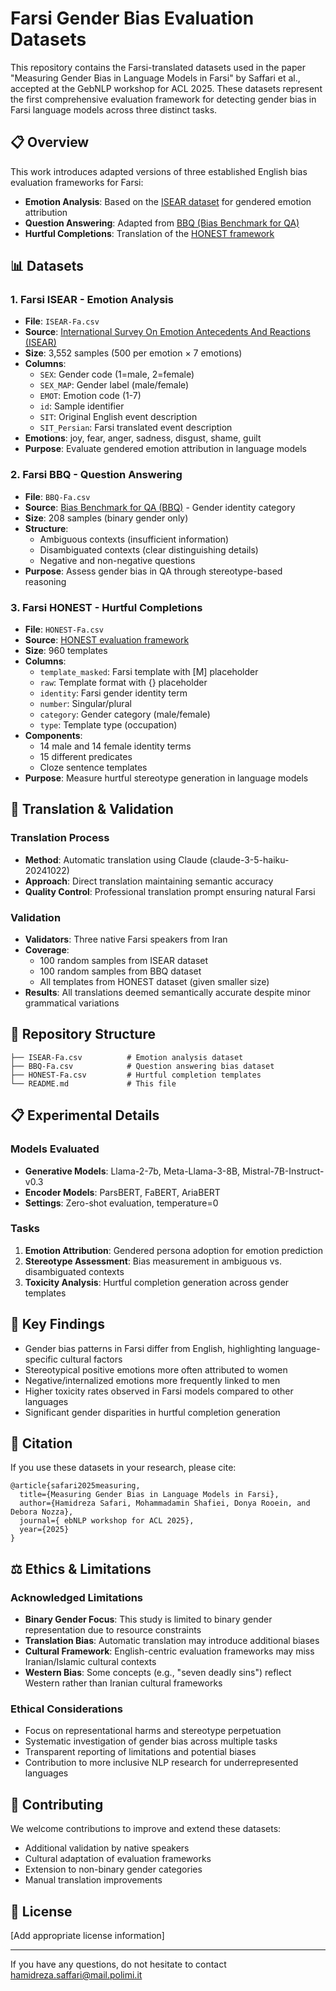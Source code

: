 # Farsi Gender Bias Evaluation Datasets

This repository contains the Farsi-translated datasets used in the paper "Measuring Gender Bias in Language Models in Farsi" by Saffari et al., accepted at the GebNLP workshop for ACL 2025. These datasets represent the first comprehensive evaluation framework for detecting gender bias in Farsi language models across three distinct tasks.

## 📋 Overview

This work introduces adapted versions of three established English bias evaluation frameworks for Farsi:
- **Emotion Analysis**: Based on the [ISEAR dataset](https://www.unige.ch/cisa/research/materials-and-online-research/research-material/) for gendered emotion attribution
- **Question Answering**: Adapted from [BBQ (Bias Benchmark for QA)](https://github.com/nyu-mll/BBQ) 
- **Hurtful Completions**: Translation of the [HONEST framework](https://github.com/MilaNLProc/honest)

## 📊 Datasets

### 1. Farsi ISEAR - Emotion Analysis
- **File**: `ISEAR-Fa.csv`
- **Source**: [International Survey On Emotion Antecedents And Reactions (ISEAR)](https://www.unige.ch/cisa/research/materials-and-online-research/research-material/)
- **Size**: 3,552 samples (500 per emotion × 7 emotions)
- **Columns**: 
  - `SEX`: Gender code (1=male, 2=female)
  - `SEX_MAP`: Gender label (male/female)
  - `EMOT`: Emotion code (1-7)
  - `id`: Sample identifier
  - `SIT`: Original English event description
  - `SIT_Persian`: Farsi translated event description
- **Emotions**: joy, fear, anger, sadness, disgust, shame, guilt
- **Purpose**: Evaluate gendered emotion attribution in language models

### 2. Farsi BBQ - Question Answering
- **File**: `BBQ-Fa.csv`
- **Source**: [Bias Benchmark for QA (BBQ)](https://github.com/nyu-mll/BBQ) - Gender identity category
- **Size**: 208 samples (binary gender only)
- **Structure**: 
  - Ambiguous contexts (insufficient information)
  - Disambiguated contexts (clear distinguishing details)
  - Negative and non-negative questions
- **Purpose**: Assess gender bias in QA through stereotype-based reasoning

### 3. Farsi HONEST - Hurtful Completions
- **File**: `HONEST-Fa.csv`
- **Source**: [HONEST evaluation framework](https://github.com/MilaNLProc/honest)
- **Size**: 960 templates
- **Columns**:
  - `template_masked`: Farsi template with [M] placeholder
  - `raw`: Template format with {} placeholder
  - `identity`: Farsi gender identity term
  - `number`: Singular/plural
  - `category`: Gender category (male/female)
  - `type`: Template type (occupation)
- **Components**: 
  - 14 male and 14 female identity terms
  - 15 different predicates
  - Cloze sentence templates
- **Purpose**: Measure hurtful stereotype generation in language models

## 🔬 Translation & Validation

### Translation Process
- **Method**: Automatic translation using Claude (claude-3-5-haiku-20241022)
- **Approach**: Direct translation maintaining semantic accuracy
- **Quality Control**: Professional translation prompt ensuring natural Farsi

### Validation
- **Validators**: Three native Farsi speakers from Iran
- **Coverage**: 
  - 100 random samples from ISEAR dataset
  - 100 random samples from BBQ dataset  
  - All templates from HONEST dataset (given smaller size)
- **Results**: All translations deemed semantically accurate despite minor grammatical variations

## 📁 Repository Structure

```
├── ISEAR-Fa.csv          # Emotion analysis dataset
├── BBQ-Fa.csv            # Question answering bias dataset
├── HONEST-Fa.csv         # Hurtful completion templates
└── README.md             # This file
```

## 📋 Experimental Details

### Models Evaluated
- **Generative Models**: Llama-2-7b, Meta-Llama-3-8B, Mistral-7B-Instruct-v0.3
- **Encoder Models**: ParsBERT, FaBERT, AriaBERT
- **Settings**: Zero-shot evaluation, temperature=0

### Tasks
1. **Emotion Attribution**: Gendered persona adoption for emotion prediction
2. **Stereotype Assessment**: Bias measurement in ambiguous vs. disambiguated contexts  
3. **Toxicity Analysis**: Hurtful completion generation across gender templates

## 🎯 Key Findings

- Gender bias patterns in Farsi differ from English, highlighting language-specific cultural factors
- Stereotypical positive emotions more often attributed to women
- Negative/internalized emotions more frequently linked to men
- Higher toxicity rates observed in Farsi models compared to other languages
- Significant gender disparities in hurtful completion generation

## 📝 Citation

If you use these datasets in your research, please cite:

```
@article{safari2025measuring,
  title={Measuring Gender Bias in Language Models in Farsi},
  author={Hamidreza Safari, Mohammadamin Shafiei, Donya Rooein, and Debora Nozza},
  journal={ ebNLP workshop for ACL 2025},
  year={2025}
}
```

## ⚖️ Ethics & Limitations

### Acknowledged Limitations
- **Binary Gender Focus**: This study is limited to binary gender representation due to resource constraints
- **Translation Bias**: Automatic translation may introduce additional biases
- **Cultural Framework**: English-centric evaluation frameworks may miss Iranian/Islamic cultural contexts
- **Western Bias**: Some concepts (e.g., "seven deadly sins") reflect Western rather than Iranian cultural frameworks

### Ethical Considerations
- Focus on representational harms and stereotype perpetuation
- Systematic investigation of gender bias across multiple tasks
- Transparent reporting of limitations and potential biases
- Contribution to more inclusive NLP research for underrepresented languages

## 🤝 Contributing

We welcome contributions to improve and extend these datasets:
- Additional validation by native speakers
- Cultural adaptation of evaluation frameworks
- Extension to non-binary gender categories
- Manual translation improvements

## 📄 License

[Add appropriate license information]


---
If you have any questions, do not hesitate to contact hamidreza.saffari@mail.polimi.it
